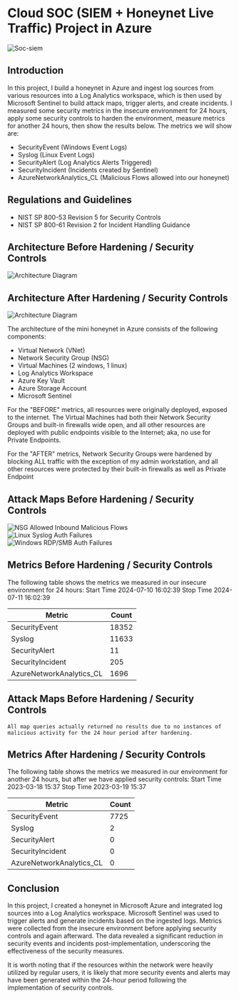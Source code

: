 # Cloud SOC (SIEM + Honeynet Live Traffic) Project in Azure
![Soc-siem](https://github.com/user-attachments/assets/64356823-6a3a-408c-aded-6e80491103b1)


## Introduction

In this project, I build a honeynet in Azure and ingest log sources from various resources into a Log Analytics workspace, which is then used by Microsoft Sentinel to build attack maps, trigger alerts, and create incidents. I measured some security metrics in the insecure environment for 24 hours, apply some security controls to harden the environment, measure metrics for another 24 hours, then show the results below. The metrics we will show are:

- SecurityEvent (Windows Event Logs)
- Syslog (Linux Event Logs)
- SecurityAlert (Log Analytics Alerts Triggered)
- SecurityIncident (Incidents created by Sentinel)
- AzureNetworkAnalytics_CL (Malicious Flows allowed into our honeynet)
## Regulations and Guidelines
- NIST SP 800-53 Revision 5 for Security Controls
- NIST SP 800-61 Revision 2 for Incident Handling Guidance

## Architecture Before Hardening / Security Controls
![Architecture Diagram](https://github.com/user-attachments/assets/514fc2a3-c46b-4219-9112-84ed329748c3)



## Architecture After Hardening / Security Controls
![Architecture Diagram](https://github.com/user-attachments/assets/db7e1673-064a-438b-8f3f-2f4c2be97270)

The architecture of the mini honeynet in Azure consists of the following components:

- Virtual Network (VNet)
- Network Security Group (NSG)
- Virtual Machines (2 windows, 1 linux)
- Log Analytics Workspace
- Azure Key Vault
- Azure Storage Account
- Microsoft Sentinel

For the "BEFORE" metrics, all resources were originally deployed, exposed to the internet. The Virtual Machines had both their Network Security Groups and built-in firewalls wide open, and all other resources are deployed with public endpoints visible to the Internet; aka, no use for Private Endpoints.

For the "AFTER" metrics, Network Security Groups were hardened by blocking ALL traffic with the exception of my admin workstation, and all other resources were protected by their built-in firewalls as well as Private Endpoint

## Attack Maps Before Hardening / Security Controls
![NSG Allowed Inbound Malicious Flows](https://i.imgur.com/FkS85QW.jpg)<br>
![Linux Syslog Auth Failures](https://i.imgur.com/cj3BEec.jpg)<br>
![Windows RDP/SMB Auth Failures](https://i.imgur.com/Z26Q64m.jpg)<br>

## Metrics Before Hardening / Security Controls

The following table shows the metrics we measured in our insecure environment for 24 hours:
Start Time 2024-07-10 16:02:39
Stop Time 2024-07-11 16:02:39

| Metric                   | Count
| ------------------------ | -----
| SecurityEvent            | 18352
| Syslog                   | 11633
| SecurityAlert            | 11
| SecurityIncident         | 205
| AzureNetworkAnalytics_CL | 1696

## Attack Maps Before Hardening / Security Controls

```All map queries actually returned no results due to no instances of malicious activity for the 24 hour period after hardening.```

## Metrics After Hardening / Security Controls

The following table shows the metrics we measured in our environment for another 24 hours, but after we have applied security controls:
Start Time 2023-03-18 15:37
Stop Time	2023-03-19 15:37

| Metric                   | Count
| ------------------------ | -----
| SecurityEvent            | 7725
| Syslog                   | 2
| SecurityAlert            | 0
| SecurityIncident         | 0
| AzureNetworkAnalytics_CL | 0

## Conclusion

In this project, I created a honeynet in Microsoft Azure and integrated log sources into a Log Analytics workspace. Microsoft Sentinel was used to trigger alerts and generate incidents based on the ingested logs. Metrics were collected from the insecure environment before applying security controls and again afterward. The data revealed a significant reduction in security events and incidents post-implementation, underscoring the effectiveness of the security measures.

It is worth noting that if the resources within the network were heavily utilized by regular users, it is likely that more security events and alerts may have been generated within the 24-hour period following the implementation of security controls.
